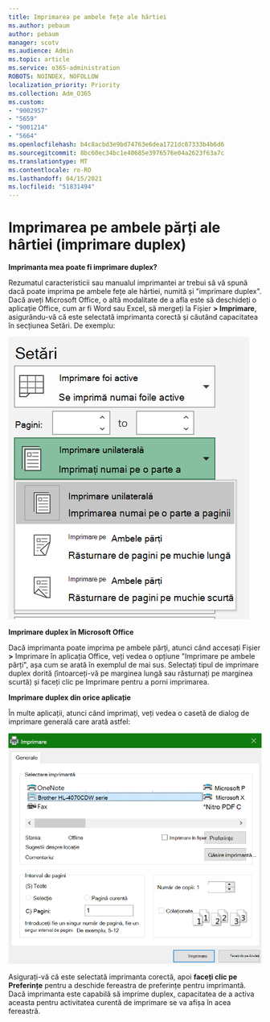 ```yaml
---
title: Imprimarea pe ambele fețe ale hârtiei
ms.author: pebaum
author: pebaum
manager: scotv
ms.audience: Admin
ms.topic: article
ms.service: o365-administration
ROBOTS: NOINDEX, NOFOLLOW
localization_priority: Priority
ms.collection: Adm_O365
ms.custom:
- "9002957"
- "5659"
- "9001214"
- "5664"
ms.openlocfilehash: b4c8acbd3e9bd74763e6dea1721dc87333b4b6d6
ms.sourcegitcommit: 8bc60ec34bc1e40685e3976576e04a2623f63a7c
ms.translationtype: MT
ms.contentlocale: ro-RO
ms.lasthandoff: 04/15/2021
ms.locfileid: "51831494"
---
```

# <a name="printing-on-both-sides-of-paper-duplex-printing"></a>Imprimarea pe ambele părți ale hârtiei (imprimare duplex)

**Imprimanta mea poate fi imprimare duplex?**

Rezumatul caracteristicii sau manualul imprimantei ar trebui să vă spună dacă poate imprima pe ambele fețe ale hârtiei, numită și "imprimare duplex". Dacă aveți Microsoft Office, o altă modalitate de a afla este să deschideți o aplicație Office, cum ar fi Word sau Excel, să mergeți la Fișier **> Imprimare**, asigurându-vă că este selectată imprimanta corectă și căutând capacitatea în secțiunea Setări. De exemplu: 

![Setări imprimantă](media/print-settings.png)

**Imprimare duplex în Microsoft Office**

Dacă imprimanta poate imprima pe ambele părți, atunci când accesați Fișier **>** Imprimare în aplicația Office, veți vedea o opțiune "Imprimare pe ambele părți", așa cum se arată în exemplul de mai sus.  Selectați tipul de imprimare duplex dorită (întoarceți-vă pe  marginea lungă sau răsturnați pe marginea scurtă) și faceți clic pe Imprimare pentru a porni imprimarea.

**Imprimare duplex din orice aplicație**

În multe aplicații, atunci când imprimați, veți vedea o casetă de dialog de imprimare generală care arată astfel: 

![Caseta de dialog Imprimare](media/print-dialog.png)

Asigurați-vă că este selectată imprimanta corectă, apoi **faceți clic pe Preferințe** pentru a deschide fereastra de preferințe pentru imprimantă. Dacă imprimanta este capabilă să imprime duplex, capacitatea de a activa aceasta pentru activitatea curentă de imprimare se va afișa în acea fereastră.
